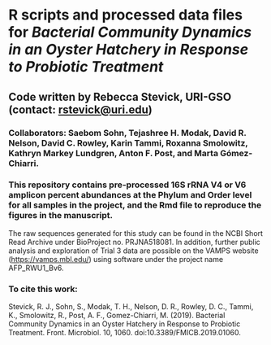 # R scripts and processed data files for *Bacterial Community Dynamics in an Oyster Hatchery in Response to Probiotic Treatment*
## Code written by Rebecca Stevick, URI-GSO (contact: rstevick@uri.edu)
### Collaborators: Saebom Sohn, Tejashree H. Modak, David R. Nelson, David C. Rowley, Karin Tammi, Roxanna Smolowitz, Kathryn Markey Lundgren, Anton F. Post, and Marta Gómez-Chiarri.

### This repository contains pre-processed 16S rRNA V4 or V6 amplicon percent abundances at the Phylum and Order level for all samples in the project, and the Rmd file to reproduce the figures in the manuscript. 
The raw sequences generated for this study can be found in the NCBI Short Read Archive under BioProject no. PRJNA518081. In addition, further public analysis and exploration of Trial 3 data are possible on the VAMPS website (https://vamps.mbl.edu/) using software under the project name AFP_RWU1_Bv6.

### To cite this work: 
Stevick, R. J., Sohn, S., Modak, T. H., Nelson, D. R., Rowley, D. C., Tammi, K., Smolowitz, R., Post, A. F., Gomez-Chiarri, M. (2019). Bacterial Community Dynamics in an Oyster Hatchery in Response to Probiotic Treatment. Front. Microbiol. 10, 1060. doi:10.3389/FMICB.2019.01060.
